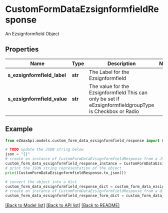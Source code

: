 # CustomFormDataEzsignformfieldResponse

An Ezsignformfield Object

## Properties

Name | Type | Description | Notes
------------ | ------------- | ------------- | -------------
**s_ezsignformfield_label** | **str** | The Label for the Ezsignformfield | 
**s_ezsignformfield_value** | **str** | The value for the Ezsignformfield  This can only be set if eEzsignformfieldgroupType is Checkbox or Radio | 

## Example

```python
from eZmaxApi.models.custom_form_data_ezsignformfield_response import CustomFormDataEzsignformfieldResponse

# TODO update the JSON string below
json = "{}"
# create an instance of CustomFormDataEzsignformfieldResponse from a JSON string
custom_form_data_ezsignformfield_response_instance = CustomFormDataEzsignformfieldResponse.from_json(json)
# print the JSON string representation of the object
print(CustomFormDataEzsignformfieldResponse.to_json())

# convert the object into a dict
custom_form_data_ezsignformfield_response_dict = custom_form_data_ezsignformfield_response_instance.to_dict()
# create an instance of CustomFormDataEzsignformfieldResponse from a dict
custom_form_data_ezsignformfield_response_form_dict = custom_form_data_ezsignformfield_response.from_dict(custom_form_data_ezsignformfield_response_dict)
```
[[Back to Model list]](../README.md#documentation-for-models) [[Back to API list]](../README.md#documentation-for-api-endpoints) [[Back to README]](../README.md)


